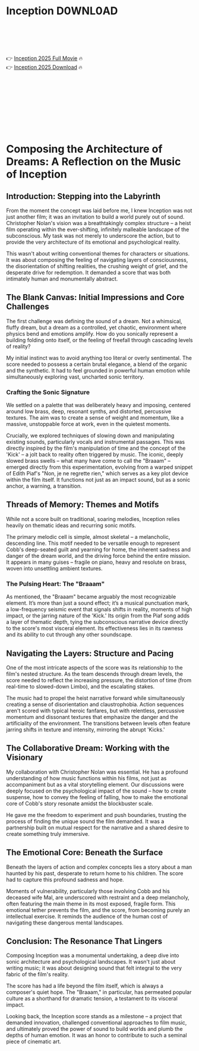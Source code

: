 # Inception D0WNL0AD

<br><br><br><br>


👉 <a href="https://Scott-whitboystalil1975.github.io/yzeondjpvl/">Inception 2025 Full Movie</a> 🔥
<br>
👉 <a href="https://Scott-whitboystalil1975.github.io/yzeondjpvl/">Inception 2025 Download</a> 🔥


<br><br><br><br><br><br><br><br>



# Composing the Architecture of Dreams: A Reflection on the Music of Inception

## Introduction: Stepping into the Labyrinth

From the moment the concept was laid before me, I knew Inception was not just another film; it was an invitation to build a world purely out of sound. Christopher Nolan's vision was a breathtakingly complex structure – a heist film operating within the ever-shifting, infinitely malleable landscape of the subconscious. My task was not merely to underscore the action, but to provide the very architecture of its emotional and psychological reality.

This wasn't about writing conventional themes for characters or situations. It was about composing the feeling of navigating layers of consciousness, the disorientation of shifting realities, the crushing weight of grief, and the desperate drive for redemption. It demanded a score that was both intimately human and monumentally abstract.

## The Blank Canvas: Initial Impressions and Core Challenges

The first challenge was defining the sound of a dream. Not a whimsical, fluffy dream, but a dream as a controlled, yet chaotic, environment where physics bend and emotions amplify. How do you sonically represent a building folding onto itself, or the feeling of freefall through cascading levels of reality?

My initial instinct was to avoid anything too literal or overly sentimental. The score needed to possess a certain brutal elegance, a blend of the organic and the synthetic. It had to feel grounded in powerful human emotion while simultaneously exploring vast, uncharted sonic territory.

### Crafting the Sonic Signature

We settled on a palette that was deliberately heavy and imposing, centered around low brass, deep, resonant synths, and distorted, percussive textures. The aim was to create a sense of weight and momentum, like a massive, unstoppable force at work, even in the quietest moments.

Crucially, we explored techniques of slowing down and manipulating existing sounds, particularly vocals and instrumental passages. This was directly inspired by the film's manipulation of time and the concept of the 'Kick' – a jolt back to reality often triggered by music. The iconic, deeply slowed brass swells – what many have come to call the "Braaam" – emerged directly from this experimentation, evolving from a warped snippet of Edith Piaf's "Non, je ne regrette rien," which serves as a key plot device within the film itself. It functions not just as an impact sound, but as a sonic anchor, a warning, a transition.

## Threads of Memory: Themes and Motifs

While not a score built on traditional, soaring melodies, Inception relies heavily on thematic ideas and recurring sonic motifs.

The primary melodic cell is simple, almost skeletal – a melancholic, descending line. This motif needed to be versatile enough to represent Cobb's deep-seated guilt and yearning for home, the inherent sadness and danger of the dream world, and the driving force behind the entire mission. It appears in many guises – fragile on piano, heavy and resolute on brass, woven into unsettling ambient textures.

### The Pulsing Heart: The "Braaam"

As mentioned, the "Braaam" became arguably the most recognizable element. It’s more than just a sound effect; it’s a musical punctuation mark, a low-frequency seismic event that signals shifts in reality, moments of high impact, or the jarring nature of the 'Kick.' Its origin from the Piaf song adds a layer of thematic depth, tying the subconscious narrative device directly to the score's most visceral element. Its effectiveness lies in its rawness and its ability to cut through any other soundscape.

## Navigating the Layers: Structure and Pacing

One of the most intricate aspects of the score was its relationship to the film's nested structure. As the team descends through dream levels, the score needed to reflect the increasing pressure, the distortion of time (from real-time to slowed-down Limbo), and the escalating stakes.

The music had to propel the heist narrative forward while simultaneously creating a sense of disorientation and claustrophobia. Action sequences aren't scored with typical heroic fanfares, but with relentless, percussive momentum and dissonant textures that emphasize the danger and the artificiality of the environment. The transitions between levels often feature jarring shifts in texture and intensity, mirroring the abrupt 'Kicks.'

## The Collaborative Dream: Working with the Visionary

My collaboration with Christopher Nolan was essential. He has a profound understanding of how music functions within his films, not just as accompaniment but as a vital storytelling element. Our discussions were deeply focused on the psychological impact of the sound – how to create suspense, how to convey the feeling of falling, how to make the emotional core of Cobb's story resonate amidst the blockbuster scale.

He gave me the freedom to experiment and push boundaries, trusting the process of finding the unique sound the film demanded. It was a partnership built on mutual respect for the narrative and a shared desire to create something truly immersive.

## The Emotional Core: Beneath the Surface

Beneath the layers of action and complex concepts lies a story about a man haunted by his past, desperate to return home to his children. The score had to capture this profound sadness and hope.

Moments of vulnerability, particularly those involving Cobb and his deceased wife Mal, are underscored with restraint and a deep melancholy, often featuring the main theme in its most exposed, fragile form. This emotional tether prevents the film, and the score, from becoming purely an intellectual exercise. It reminds the audience of the human cost of navigating these dangerous mental landscapes.

## Conclusion: The Resonance That Lingers

Composing Inception was a monumental undertaking, a deep dive into sonic architecture and psychological landscapes. It wasn't just about writing music; it was about designing sound that felt integral to the very fabric of the film's reality.

The score has had a life beyond the film itself, which is always a composer's quiet hope. The "Braaam," in particular, has permeated popular culture as a shorthand for dramatic tension, a testament to its visceral impact.

Looking back, the Inception score stands as a milestone – a project that demanded innovation, challenged conventional approaches to film music, and ultimately proved the power of sound to build worlds and plumb the depths of human emotion. It was an honor to contribute to such a seminal piece of cinematic art.


